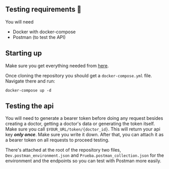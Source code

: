 
## Testing requirements 📝

You will need

- Docker with docker-compose
- Postman (to test the API)


## Starting up

Make sure you get everything needed from [here](https://github.com/Salad-0098/prueba/).

Once cloning the repository you should get a `docker-compose.yml` file. Navigate there and run:

```shell
docker-compose up -d
```

## Testing the api

You will need to generate a bearer token before doing any request besides creating a doctor, getting a doctor's data or generating the token itself. Make sure you call `$YOUR_URL/token/{doctor_id}`. This will return your api key ***only once***. Make sure you write it down. After that, you can attach it as a bearer token on all requests to proceed testing.

There's attached at the root of the repository two files, `Dev.postman_environment.json` and `Prueba.postman_collection.json` for the environment and the endpoints so you can test with Postman more easily.